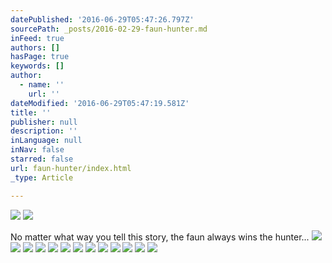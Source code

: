 ```yaml
---
datePublished: '2016-06-29T05:47:26.797Z'
sourcePath: _posts/2016-02-29-faun-hunter.md
inFeed: true
authors: []
hasPage: true
keywords: []
author:
  - name: ''
    url: ''
dateModified: '2016-06-29T05:47:19.581Z'
title: ''
publisher: null
description: ''
inLanguage: null
inNav: false
starred: false
url: faun-hunter/index.html
_type: Article

---
```

![](https://s3-us-west-2.amazonaws.com/the-grid-img/p/7d1bee198c03becfb153d509ab3f0291681807b3.jpg)
![](https://s3-us-west-2.amazonaws.com/the-grid-img/p/4881e49e79a72a36c71eda4d00a15c20e572eaaa.jpg)

No matter what way you tell this story, the faun always wins the hunter...
![](https://s3-us-west-2.amazonaws.com/the-grid-img/p/f2a0434c515b576d696c3ecff95565342d85a101.jpg)
![](https://s3-us-west-2.amazonaws.com/the-grid-img/p/888056b3ecfa18eb26e7f2906864b8c3ecdfe0e0.jpg)
![](https://s3-us-west-2.amazonaws.com/the-grid-img/p/ad977907a617fecd7d020e283be1335c5406e3ce.jpg)
![](https://s3-us-west-2.amazonaws.com/the-grid-img/p/9eec39ea3f6203141d8a873f9ccfb879e639f351.jpg)
![](https://s3-us-west-2.amazonaws.com/the-grid-img/p/871c243d5b10ad4dfb50389c3ddb1927ff1b2203.jpg)
![](https://s3-us-west-2.amazonaws.com/the-grid-img/p/8fbb0b8496d88eb2ed5b56856122c3deef4fcdf4.jpg)
![](https://s3-us-west-2.amazonaws.com/the-grid-img/p/93ee048c361ac921537ed0e65f69ac0726b57eef.jpg)
![](https://s3-us-west-2.amazonaws.com/the-grid-img/p/199fa64f84025f079441cae2d4e69fa97fb9081b.jpg)
![](https://s3-us-west-2.amazonaws.com/the-grid-img/p/ddce634f0228ab1f699cdadd642eef77ee053ba9.jpg)
![](https://s3-us-west-2.amazonaws.com/the-grid-img/p/30f3de27f8334ceb237ed27038ee19336347ef2d.jpg)
![](https://s3-us-west-2.amazonaws.com/the-grid-img/p/fbc8b8b3d4601ff85a46be3849316922c6ac5be8.jpg)
![](https://s3-us-west-2.amazonaws.com/the-grid-img/p/d7ac4efff1ef0c8c1d6f7a1fb649cd6ef2ad9758.jpg)
![](https://s3-us-west-2.amazonaws.com/the-grid-img/p/c0245d63616838d0f514f5da5212ed02c931ec3e.jpg)